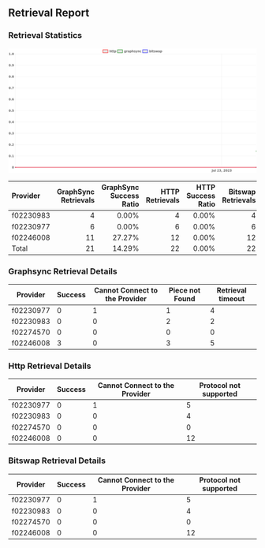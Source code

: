 ## Retrieval Report
### Retrieval Statistics
<img src="https://raw.githubusercontent.com/data-preservation-programs/filplus-checker-assets/main/filecoin-project/filecoin-plus-large-datasets/issues/964/1690545445395.png"/>

| Provider  | GraphSync Retrievals | GraphSync Success Ratio | HTTP Retrievals | HTTP Success Ratio | Bitswap Retrievals | Bitswap Success Ratio |
| :-------- | -------------------: | ----------------------: | --------------: | -----------------: | -----------------: | --------------------: |
| f02230983 |                    4 |                   0.00% |               4 |              0.00% |                  4 |                 0.00% |
| f02230977 |                    6 |                   0.00% |               6 |              0.00% |                  6 |                 0.00% |
| f02246008 |                   11 |                  27.27% |              12 |              0.00% |                 12 |                 0.00% |
| Total     |                   21 |                  14.29% |              22 |              0.00% |                 22 |                 0.00% |

### Graphsync Retrieval Details
| Provider  | Success | Cannot Connect to the Provider | Piece not Found | Retrieval timeout |
| --------- | ------- | ------------------------------ | --------------- | ----------------- |
| f02230977 | 0       | 1                              | 1               | 4                 |
| f02230983 | 0       | 0                              | 2               | 2                 |
| f02274570 | 0       | 0                              | 0               | 0                 |
| f02246008 | 3       | 0                              | 3               | 5                 |

### Http Retrieval Details
| Provider  | Success | Cannot Connect to the Provider | Protocol not supported |
| --------- | ------- | ------------------------------ | ---------------------- |
| f02230977 | 0       | 1                              | 5                      |
| f02230983 | 0       | 0                              | 4                      |
| f02274570 | 0       | 0                              | 0                      |
| f02246008 | 0       | 0                              | 12                     |

### Bitswap Retrieval Details
| Provider  | Success | Cannot Connect to the Provider | Protocol not supported |
| --------- | ------- | ------------------------------ | ---------------------- |
| f02230977 | 0       | 1                              | 5                      |
| f02230983 | 0       | 0                              | 4                      |
| f02274570 | 0       | 0                              | 0                      |
| f02246008 | 0       | 0                              | 12                     |

